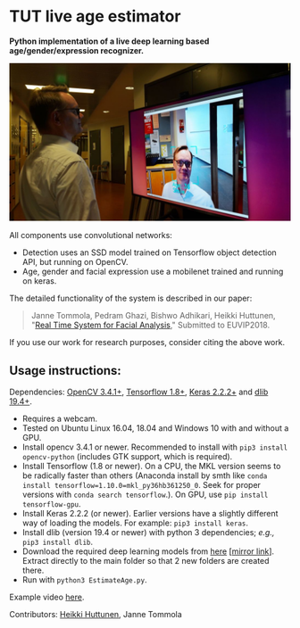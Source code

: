 # TUT live age estimator

**Python implementation of a live deep learning based age/gender/expression recognizer.**

![Image](doc/demo.jpg "demo")

All components use convolutional networks:

 * Detection uses an SSD model trained on Tensorflow object detection API, but running on OpenCV.
 * Age, gender and facial expression use a mobilenet trained and running on keras.
 
The detailed functionality of the system is described in our paper:

>Janne Tommola, Pedram Ghazi, Bishwo Adhikari, Heikki Huttunen, "[Real Time System for Facial Analysis](https://arxiv.org/abs/1809.05474)," Submitted to EUVIP2018.

If you use our work for research purposes, consider citing the above work.

## Usage instructions:


Dependencies: [OpenCV 3.4.1+](http://www.opencv.org/), [Tensorflow 1.8+](http://tensorflow.org), [Keras 2.2.2+](http://keras.io/) and [dlib 19.4+](http://dlib.net/).

  * Requires a webcam.
  * Tested on Ubuntu Linux 16.04, 18.04 and Windows 10 with and without a GPU.
  * Install opencv 3.4.1 or newer. Recommended to install with `pip3 install opencv-python` (includes GTK support, which is required).
  * Install Tensorflow (1.8 or newer). On a CPU, the MKL version seems to be radically faster than others (Anaconda install by smth like `conda install tensorflow=1.10.0=mkl_py36hb361250_0`. Seek for proper versions with `conda search tensorflow`.). On GPU, use `pip install tensorflow-gpu`.
  * Install Keras 2.2.2 (or newer). Earlier versions have a slightly different way of loading the models. For example: `pip3 install keras`.
  * Install dlib (version 19.4 or newer) with python 3 dependencies; _e.g.,_ `pip3 install dlib`.
  * Download the required deep learning models from [here](http://www.cs.tut.fi/~hehu/models.zip) [[mirror link](https://tutfi-my.sharepoint.com/:u:/g/personal/janne_tommola_tut_fi/EcrQbRgnsydApRFsmsUbPfABcEK0arXtCe796Bt1x7_U7g?e=fQJN7Z)]. Extract directly to the main folder so that 2 new folders are created there.
  * Run with `python3 EstimateAge.py`.


Example video [here](https://youtu.be/Kfe5hKNwrCU).

Contributors: [Heikki Huttunen](http://www.cs.tut.fi/~hehu/), Janne Tommola
